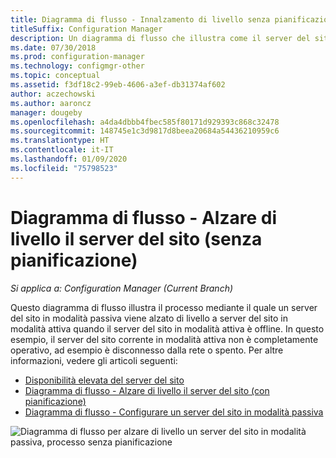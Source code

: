 ```yaml
---
title: Diagramma di flusso - Innalzamento di livello senza pianificazione
titleSuffix: Configuration Manager
description: Un diagramma di flusso che illustra come il server del sito di Configuration Manager in modalità passiva venga alzato di livello in modalità attiva quando il server del sito corrente in modalità attiva è offline.
ms.date: 07/30/2018
ms.prod: configuration-manager
ms.technology: configmgr-other
ms.topic: conceptual
ms.assetid: f3df18c2-99eb-4606-a3ef-db31374af602
author: aczechowski
ms.author: aaroncz
manager: dougeby
ms.openlocfilehash: a4da4dbbb4fbec585f80171d929393c868c32478
ms.sourcegitcommit: 148745e1c3d9817d8beea20684a54436210959c6
ms.translationtype: HT
ms.contentlocale: it-IT
ms.lasthandoff: 01/09/2020
ms.locfileid: "75798523"
---
```

# <a name="flowchart---promote-site-server-unplanned"></a>Diagramma di flusso - Alzare di livello il server del sito (senza pianificazione)

*Si applica a: Configuration Manager (Current Branch)*

Questo diagramma di flusso illustra il processo mediante il quale un server del sito in modalità passiva viene alzato di livello a server del sito in modalità attiva quando il server del sito in modalità attiva è offline. In questo esempio, il server del sito corrente in modalità attiva non è completamente operativo, ad esempio è disconnesso dalla rete o spento. Per altre informazioni, vedere gli articoli seguenti:  
- [Disponibilità elevata del server del sito](/sccm/core/servers/deploy/configure/site-server-high-availability)  
- [Diagramma di flusso - Alzare di livello il server del sito (con pianificazione)](/sccm/core/servers/deploy/configure/promote-site-server-flowchart)  
- [Diagramma di flusso - Configurare un server del sito in modalità passiva](/sccm/core/servers/deploy/configure/passive-site-server-flowchart)  

![Diagramma di flusso per alzare di livello un server del sito in modalità passiva, processo senza pianificazione](media/promote-site-server-unplanned-flowchart.png)

